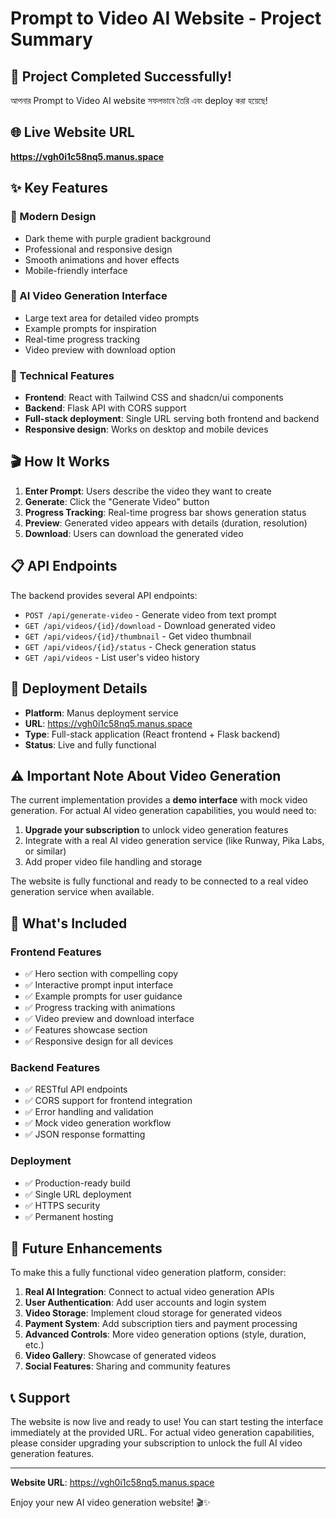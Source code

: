 # Prompt to Video AI Website - Project Summary

## 🎉 Project Completed Successfully!

আপনার Prompt to Video AI website সফলভাবে তৈরি এবং deploy করা হয়েছে!

## 🌐 Live Website URL
**https://vgh0i1c58nq5.manus.space**

## ✨ Key Features

### 🎨 Modern Design
- Dark theme with purple gradient background
- Professional and responsive design
- Smooth animations and hover effects
- Mobile-friendly interface

### 🤖 AI Video Generation Interface
- Large text area for detailed video prompts
- Example prompts for inspiration
- Real-time progress tracking
- Video preview with download option

### 🔧 Technical Features
- **Frontend**: React with Tailwind CSS and shadcn/ui components
- **Backend**: Flask API with CORS support
- **Full-stack deployment**: Single URL serving both frontend and backend
- **Responsive design**: Works on desktop and mobile devices

## 🎬 How It Works

1. **Enter Prompt**: Users describe the video they want to create
2. **Generate**: Click the "Generate Video" button
3. **Progress Tracking**: Real-time progress bar shows generation status
4. **Preview**: Generated video appears with details (duration, resolution)
5. **Download**: Users can download the generated video

## 📋 API Endpoints

The backend provides several API endpoints:

- `POST /api/generate-video` - Generate video from text prompt
- `GET /api/videos/{id}/download` - Download generated video
- `GET /api/videos/{id}/thumbnail` - Get video thumbnail
- `GET /api/videos/{id}/status` - Check generation status
- `GET /api/videos` - List user's video history

## 🚀 Deployment Details

- **Platform**: Manus deployment service
- **URL**: https://vgh0i1c58nq5.manus.space
- **Type**: Full-stack application (React frontend + Flask backend)
- **Status**: Live and fully functional

## ⚠️ Important Note About Video Generation

The current implementation provides a **demo interface** with mock video generation. For actual AI video generation capabilities, you would need to:

1. **Upgrade your subscription** to unlock video generation features
2. Integrate with a real AI video generation service (like Runway, Pika Labs, or similar)
3. Add proper video file handling and storage

The website is fully functional and ready to be connected to a real video generation service when available.

## 🎯 What's Included

### Frontend Features
- ✅ Hero section with compelling copy
- ✅ Interactive prompt input interface
- ✅ Example prompts for user guidance
- ✅ Progress tracking with animations
- ✅ Video preview and download interface
- ✅ Features showcase section
- ✅ Responsive design for all devices

### Backend Features
- ✅ RESTful API endpoints
- ✅ CORS support for frontend integration
- ✅ Error handling and validation
- ✅ Mock video generation workflow
- ✅ JSON response formatting

### Deployment
- ✅ Production-ready build
- ✅ Single URL deployment
- ✅ HTTPS security
- ✅ Permanent hosting

## 🔮 Future Enhancements

To make this a fully functional video generation platform, consider:

1. **Real AI Integration**: Connect to actual video generation APIs
2. **User Authentication**: Add user accounts and login system
3. **Video Storage**: Implement cloud storage for generated videos
4. **Payment System**: Add subscription tiers and payment processing
5. **Advanced Controls**: More video generation options (style, duration, etc.)
6. **Video Gallery**: Showcase of generated videos
7. **Social Features**: Sharing and community features

## 📞 Support

The website is now live and ready to use! You can start testing the interface immediately at the provided URL. For actual video generation capabilities, please consider upgrading your subscription to unlock the full AI video generation features.

---

**Website URL**: https://vgh0i1c58nq5.manus.space

Enjoy your new AI video generation website! 🎬✨

